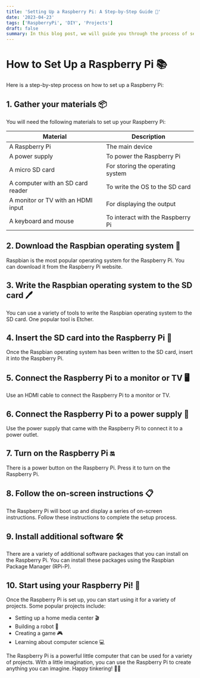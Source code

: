```yaml
---
title: 'Setting Up a Raspberry Pi: A Step-by-Step Guide 🤖'
date: '2023-04-23'
tags: ['RaspberryPi', 'DIY', 'Projects']
draft: false
summary: In this blog post, we will guide you through the process of setting up a Raspberry Pi, from gathering the necessary materials to installing the Raspbian operating system and configuring your Raspberry Pi for a variety of projects. 🚀
---
```


# How to Set Up a Raspberry Pi 📚

Here is a step-by-step process on how to set up a Raspberry Pi:

## 1. Gather your materials 📦

You will need the following materials to set up your Raspberry Pi:

| Material                           | Description                       |
| ---------------------------------- | --------------------------------- |
| A Raspberry Pi                     | The main device                   |
| A power supply                     | To power the Raspberry Pi         |
| A micro SD card                    | For storing the operating system  |
| A computer with an SD card reader  | To write the OS to the SD card    |
| A monitor or TV with an HDMI input | For displaying the output         |
| A keyboard and mouse               | To interact with the Raspberry Pi |

## 2. Download the Raspbian operating system 💾

Raspbian is the most popular operating system for the Raspberry Pi. You can download it from the Raspberry Pi website.

## 3. Write the Raspbian operating system to the SD card 🖊️

You can use a variety of tools to write the Raspbian operating system to the SD card. One popular tool is Etcher.

## 4. Insert the SD card into the Raspberry Pi 🎴

Once the Raspbian operating system has been written to the SD card, insert it into the Raspberry Pi.

## 5. Connect the Raspberry Pi to a monitor or TV 🖥️

Use an HDMI cable to connect the Raspberry Pi to a monitor or TV.

## 6. Connect the Raspberry Pi to a power supply 🔌

Use the power supply that came with the Raspberry Pi to connect it to a power outlet.

## 7. Turn on the Raspberry Pi 🔛

There is a power button on the Raspberry Pi. Press it to turn on the Raspberry Pi.

## 8. Follow the on-screen instructions 📋

The Raspberry Pi will boot up and display a series of on-screen instructions. Follow these instructions to complete the setup process.

## 9. Install additional software 🛠️

There are a variety of additional software packages that you can install on the Raspberry Pi. You can install these packages using the Raspbian Package Manager (RPi-P).

## 10. Start using your Raspberry Pi! 🎉

Once the Raspberry Pi is set up, you can start using it for a variety of projects. Some popular projects include:

- Setting up a home media center 🎬
- Building a robot 🤖
- Creating a game 🎮
- Learning about computer science 💻

The Raspberry Pi is a powerful little computer that can be used for a variety of projects. With a little imagination, you can use the Raspberry Pi to create anything you can imagine. Happy tinkering! 🚀😄
